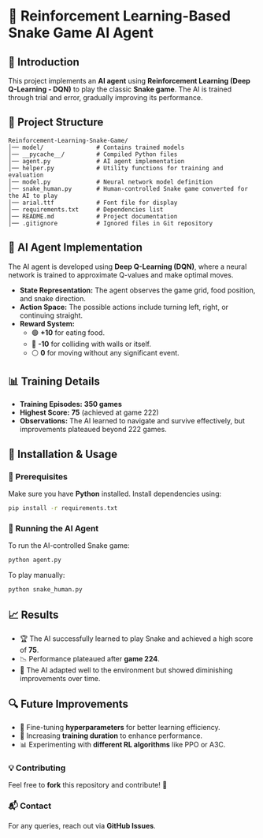 # **🐍 Reinforcement Learning-Based Snake Game AI Agent**

## **📌 Introduction**
This project implements an **AI agent** using **Reinforcement Learning (Deep Q-Learning - DQN)** to play the classic **Snake game**. The AI is trained through trial and error, gradually improving its performance.

## **📂 Project Structure**
```
Reinforcement-Learning-Snake-Game/
│── model/               # Contains trained models
│── __pycache__/         # Compiled Python files
│── agent.py             # AI agent implementation
│── helper.py            # Utility functions for training and evaluation
│── model.py             # Neural network model definition
│── snake_human.py       # Human-controlled Snake game converted for the AI to play
│── arial.ttf            # Font file for display
│── requirements.txt     # Dependencies list
│── README.md            # Project documentation
│── .gitignore           # Ignored files in Git repository
```

## **🧠 AI Agent Implementation**
The AI agent is developed using **Deep Q-Learning (DQN)**, where a neural network is trained to approximate Q-values and make optimal moves.

- **State Representation:** The agent observes the game grid, food position, and snake direction.
- **Action Space:** The possible actions include turning left, right, or continuing straight.
- **Reward System:**
  - 🟢 **+10** for eating food.
  - 🔴 **-10** for colliding with walls or itself.
  - ⚪ **0** for moving without any significant event.

## **📊 Training Details**
- **Training Episodes:** **350 games**
- **Highest Score:** **75** (achieved at game 222)
- **Observations:** The AI learned to navigate and survive effectively, but improvements plateaued beyond 222 games.

## **📌 Installation & Usage**
### **🔹 Prerequisites**
Make sure you have **Python** installed. Install dependencies using:
```bash
pip install -r requirements.txt
```

### **🔹 Running the AI Agent**
To run the AI-controlled Snake game:
```bash
python agent.py
```

To play manually:
```bash
python snake_human.py
```

## **📈 Results**
- 🏆 The AI successfully learned to play Snake and achieved a high score of **75**.
- 📉 Performance plateaued after **game 224**.
- 🤖 The AI adapted well to the environment but showed diminishing improvements over time.

## **🔍 Future Improvements**
- 🔧 Fine-tuning **hyperparameters** for better learning efficiency.
- 🚀 Increasing **training duration** to enhance performance.
- 📊 Experimenting with **different RL algorithms** like PPO or A3C.

### **💡 Contributing**
Feel free to **fork** this repository and contribute! 🎯

### **📬 Contact**
For any queries, reach out via **GitHub Issues**.
